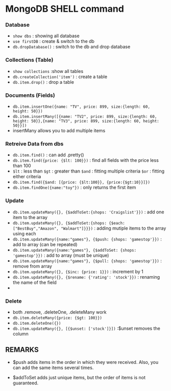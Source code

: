 # MongoDB SHELL command
### Database
- `show dbs` : showing all database
- `use firstDB` : create & switch to the db
- `db.dropDatabase()` : switch to the db and drop database

### Collections (Table)
- `show collections` :show all tables
- `db.createCollection('item')` : create a table
- `db.item.drop()` : drop a table

### Documents (Fields)
- `db.item.insertOne({name: "TV", price: 899, size:{length: 60, height: 50}})` 
- `db.item.insertMany([{name: "TV2", price: 899, size:{length: 60, height: 50}},{name: "TV3", price: 899, size:{length: 60, height: 50}}])` 
- insertMany allows you to add multiple items


### Retreive Data from dbs
- `db.item.find()`  : can add .pretty()
- `db.item.find({price: {$lt: 100}})` : find all fields with the price less than 100
- `$lt` : less than  `$gt` : greater than `$and` : fitting multiple criteria `$or` : fitting either criteria 
- `db.item.find({$and: [{price: {$lt:100}}, {price:{$gt:10}}]})`  
- `db.item.findOne({name:"toy"})` : only returns the first item 

### Update
- `db.item.updateMany({}, {$addToSet:{shops: 'Craigslist'}})` : add one item to the array
- `db.item.updateMany({}, {$addToSet:{shops: {$each:["BestBuy","Amazon", "Walmart"]}}})` :  adding mutiple items to the array using each
- `db.item.updateMany({name:"games"}, {$push: {shops: 'gamestop'}})` : add to array (can be repeated)
- `db.item.updateMany({name:"games"}, {$addToSet: {shops: 'gamestop'}})` : add to array (must be unique)
- `db.item.updateMany({name:"games"}, {$pull: {shops: 'gamestop'}})` : remove from array
- `db.item.updateMany({}, {$inc: {price: 1}})` : increment by 1 
- `db.item.updateMany({}, {$rename: {'rating': 'stock'}})` : renaming the name of the field
- 

### Delete
- both .remove, .deleteOne, .deleteMany work
- `db.item.deleteMany({price: {$gt: 100}})` 
- `db.item.deleteOne({})`
- `db.item.updateMany({}, [{$unset: ['stock']}])` :$unset removes the column


## REMARKS
- $push adds items in the order in which they were received. Also, you can add the same items several times.

- $addToSet adds just unique items, but the order of items is not guaranteed.


